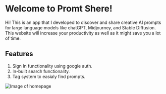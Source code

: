 # Welcome to Promt Shere!

Hi! This is an app that I developed to discover and share creative AI prompts for large language models like chatGPT, Midjourney, and Stable Diffusion. This website will increase your productivity as well as it might save you a lot of time. 


## Features

 1. Sign In functionality using google auth.
 2. In-built search functionality.
 3. Tag system to easialy find prompts.


![Image of homepage](https://github.com/ske444/ai_promts/assets/111088142/7e5cebdf-f1ea-4b94-b65c-d57d16e72bdd)
